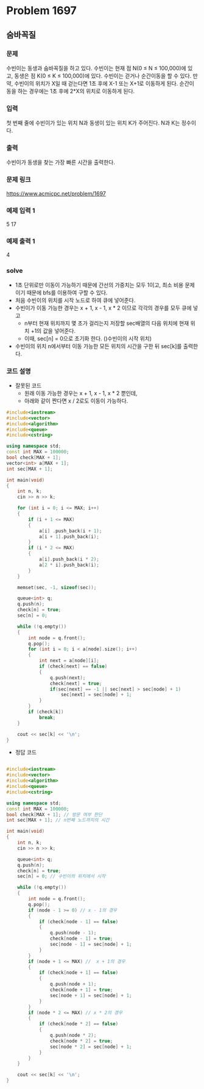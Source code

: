 # Problem 1697

## 숨바꼭질

### 문제
수빈이는 동생과 숨바꼭질을 하고 있다. 수빈이는 현재 점 N(0 ≤ N ≤ 100,000)에 있고, 동생은 점 K(0 ≤ K ≤ 100,000)에 있다. 수빈이는 걷거나 순간이동을 할 수 있다. 만약, 수빈이의 위치가 X일 때 걷는다면 1초 후에 X-1 또는 X+1로 이동하게 된다. 순간이동을 하는 경우에는 1초 후에 2*X의 위치로 이동하게 된다.


### 입력
첫 번째 줄에 수빈이가 있는 위치 N과 동생이 있는 위치 K가 주어진다. N과 K는 정수이다.

### 출력
수빈이가 동생을 찾는 가장 빠른 시간을 출력한다.

### 문제 링크
<https://www.acmicpc.net/problem/1697>

### 예제 입력 1
5 17

### 예제 출력 1
4


### solve
- 1초 단위로만 이동이 가능하기 때문에 간선의 가중치는 모두 1이고, 최소 비용 문제이기 때문에 bfs를 이용하여 구할 수 있다.
- 처음 수빈이의 위치를 시작 노드로 하여 큐에 넣어준다.
- 수빈이가 이동 가능한 경우는 x + 1, x - 1, x * 2 이므로 각각의 경우를 모두 큐에 넣고
  - n부터 현재 위치까지 몇 초가 걸리는지 저장할 sec배열의 다음 위치에 현재 위치 +1의 값을 넣어준다.
  - 이때, sec[n] = 0으로 초기화 한다. ()수빈이의 시작 위치)
- 수빈이의 위치 n에서부터 이동 가능한 모든 위치의 시간을 구한 뒤 sec[k]를 출력한다.


### 코드 설명
- 잘못된 코드
  - 원래 이동 가능한 경우는 x + 1, x - 1, x * 2 뿐인데,
  - 아래와 같이 짠다면 x / 2로도 이동이 가능하다.
```C++
#include<iostream>
#include<vector>
#include<algorithm>
#include<queue>
#include<cstring>

using namespace std;
const int MAX = 100000;
bool check[MAX + 1];
vector<int> a[MAX + 1];
int sec[MAX + 1];

int main(void)
{
	int n, k;
	cin >> n >> k;

	for (int i = 0; i <= MAX; i++)
	{
		if (i + 1 <= MAX)
		{
			a[i] .push_back(i + 1);
			a[i + 1].push_back(i);
		}
		if (i * 2 <= MAX)
		{
			a[i].push_back(i * 2);
			a[2 * i].push_back(i);
		}
	}

	memset(sec, -1, sizeof(sec));

	queue<int> q;
	q.push(n);
	check[n] = true;
	sec[n] = 0;

	while (!q.empty())
	{
		int node = q.front();
		q.pop();
		for (int i = 0; i < a[node].size(); i++)
		{
			int next = a[node][i];
			if (check[next] == false)
			{
				q.push(next);
				check[next] = true;
				if(sec[next] == -1 || sec[next] > sec[node] + 1)
					sec[next] = sec[node] + 1;
			}
		}
		if (check[k])
			break;
	}

	cout << sec[k] << '\n';
}

```

- 정답 코드
```cpp

#include<iostream>
#include<vector>
#include<algorithm>
#include<queue>
#include<cstring>

using namespace std;
const int MAX = 100000;
bool check[MAX + 1]; // 방문 여부 판단
int sec[MAX + 1]; // n번째 노드까지의 시간

int main(void)
{
	int n, k;
	cin >> n >> k;

	queue<int> q;
	q.push(n);
	check[n] = true;
	sec[n] = 0; // 수빈이의 위치에서 시작

	while (!q.empty())
	{
		int node = q.front();
		q.pop();
		if (node - 1 >= 0) // x - 1의 경우
		{
			if (check[node - 1] == false)
			{
				q.push(node - 1);
				check[node - 1] = true;
				sec[node - 1] = sec[node] + 1;
			}
		}
		if (node + 1 <= MAX) //  x + 1의 경우
		{
			if (check[node + 1] == false)
			{
				q.push(node + 1);
				check[node + 1] = true;
				sec[node + 1] = sec[node] + 1;
			}
		}
		if (node * 2 <= MAX) // x * 2의 경우
		{
			if (check[node * 2] == false)
			{
				q.push(node * 2);
				check[node * 2] = true;
				sec[node * 2] = sec[node] + 1;
			}
		}
	}

	cout << sec[k] << '\n';
}

```
